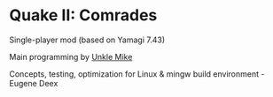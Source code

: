 # Quake II: Comrades
Single-player mod (based on Yamagi 7.43)

Main programming by [Unkle Mike](https://www.moddb.com/engines/xash3d-engine)

Concepts, testing, optimization for Linux & mingw build environment - Eugene Deex 
